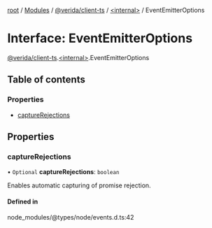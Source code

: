 [root](../README.md) / [Modules](../modules.md) / [@verida/client-ts](../modules/verida_client_ts.md) / [<internal\>](../modules/verida_client_ts._internal_.md) / EventEmitterOptions

# Interface: EventEmitterOptions

[@verida/client-ts](../modules/verida_client_ts.md).[<internal\>](../modules/verida_client_ts._internal_.md).EventEmitterOptions

## Table of contents

### Properties

- [captureRejections](verida_client_ts._internal_.EventEmitterOptions.md#capturerejections)

## Properties

### captureRejections

• `Optional` **captureRejections**: `boolean`

Enables automatic capturing of promise rejection.

#### Defined in

node_modules/@types/node/events.d.ts:42
